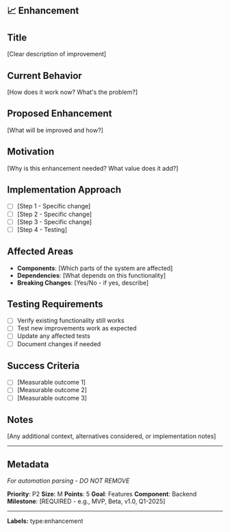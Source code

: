 ## 📈 Enhancement

## Title
[Clear description of improvement]

## Current Behavior
[How does it work now? What's the problem?]

## Proposed Enhancement
[What will be improved and how?]

## Motivation
[Why is this enhancement needed? What value does it add?]

## Implementation Approach
- [ ] [Step 1 - Specific change]
- [ ] [Step 2 - Specific change]
- [ ] [Step 3 - Specific change]
- [ ] [Step 4 - Testing]

## Affected Areas
- **Components**: [Which parts of the system are affected]
- **Dependencies**: [What depends on this functionality]
- **Breaking Changes**: [Yes/No - if yes, describe]

## Testing Requirements
- [ ] Verify existing functionality still works
- [ ] Test new improvements work as expected
- [ ] Update any affected tests
- [ ] Document changes if needed

## Success Criteria
- [ ] [Measurable outcome 1]
- [ ] [Measurable outcome 2]
- [ ] [Measurable outcome 3]

## Notes
[Any additional context, alternatives considered, or implementation notes]

---

## Metadata
*For automation parsing - DO NOT REMOVE*

**Priority**: P2
**Size**: M
**Points**: 5
**Goal**: Features
**Component**: Backend
**Milestone**: [REQUIRED - e.g., MVP, Beta, v1.0, Q1-2025]

---
**Labels:** type:enhancement